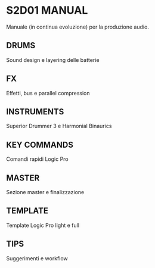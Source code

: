 # S2D01 MANUAL

Manuale (in continua evoluzione) per la produzione audio.

## DRUMS
Sound design e layering delle batterie

## FX  
Effetti, bus e parallel compression

## INSTRUMENTS
Superior Drummer 3 e Harmonial Binaurics

## KEY COMMANDS
Comandi rapidi Logic Pro

## MASTER
Sezione master e finalizzazione

## TEMPLATE
Template Logic Pro light e full

## TIPS
Suggerimenti e workflow

 
